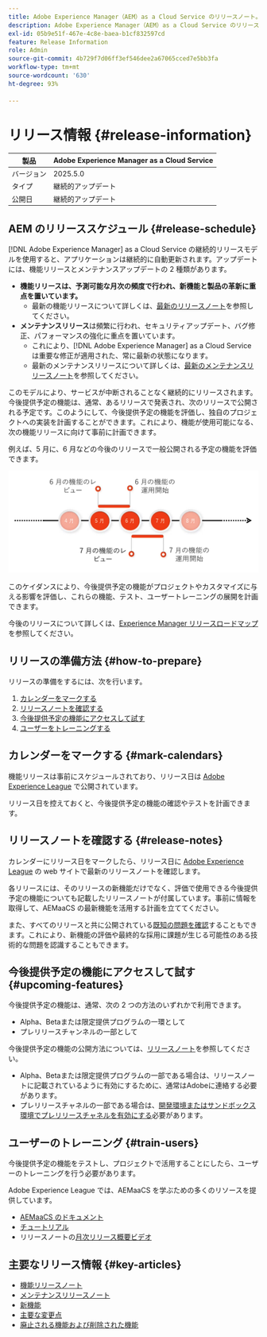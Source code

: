 ```yaml
---
title: Adobe Experience Manager（AEM）as a Cloud Service のリリースノート。
description: Adobe Experience Manager（AEM）as a Cloud Service のリリースノート。
exl-id: 05b9e51f-467e-4c8e-baea-b1cf832597cd
feature: Release Information
role: Admin
source-git-commit: 4b729f7d06ff3ef546dee2a67065cced7e5bb3fa
workflow-type: tm+mt
source-wordcount: '630'
ht-degree: 93%

---
```



# リリース情報 {#release-information}

| 製品 | Adobe Experience Manager as a Cloud Service |
|---|---|
| バージョン | 2025.5.0 |
| タイプ | 継続的アップデート |
| 公開日 | 継続的アップデート |

## AEM のリリーススケジュール {#release-schedule}

[!DNL Adobe Experience Manager] as a Cloud Service の継続的リリースモデルを使用すると、アプリケーションは継続的に自動更新されます。アップデートには、機能リリースとメンテナンスアップデートの 2 種類があります。

* **機能リリースは、予測可能な月次の頻度で行われ、新機能と製品の革新に重点を置いています。**
   * 最新の機能リリースについて詳しくは、[最新のリリースノート](/help/release-notes/release-notes-cloud/release-notes-current.md)を参照してください。
* **メンテナンスリリース**&#x200B;は頻繁に行われ、セキュリティアップデート、バグ修正、パフォーマンスの強化に重点を置いています。
   * これにより、[!DNL Adobe Experience Manager] as a Cloud Service は重要な修正が適用された、常に最新の状態になります。
   * 最新のメンテナンスリリースについて詳しくは、[最新のメンテナンスリリースノート](/help/release-notes/maintenance/latest.md)を参照してください。

このモデルにより、サービスが中断されることなく継続的にリリースされます。今後提供予定の機能は、通常、あるリリースで発表され、次のリリースで公開される予定です。このようにして、今後提供予定の機能を評価し、独自のプロジェクトへの実装を計画することができます。これにより、機能が使用可能になる、次の機能リリースに向けて事前に計画できます。

例えば、5 月に、6 月などの今後のリリースで一般公開される予定の機能を評価できます。

![今後提供予定の機能ケイデンスの図](assets/prerelease-cadence.png)

このケイダンスにより、今後提供予定の機能がプロジェクトやカスタマイズに与える影響を評価し、これらの機能、テスト、ユーザートレーニングの展開を計画できます。

今後のリリースについて詳しくは、[Experience Manager リリースロードマップ](https://experienceleague.adobe.com/docs/experience-manager-release-information/aem-release-updates/update-releases-roadmap.html?lang=ja#aem-as-cloud-service)を参照してください。

## リリースの準備方法 {#how-to-prepare}

リリースの準備をするには、次を行います。

1. [カレンダーをマークする](#mark-calendars)
1. [リリースノートを確認する](#release-notes)
1. [今後提供予定の機能にアクセスして試す](#upcoming-features)
1. [ユーザーをトレーニングする](#train-users)

## カレンダーをマークする {#mark-calendars}

機能リリースは事前にスケジュールされており、リリース日は [Adobe Experience League](https://experienceleague.adobe.com/docs/experience-manager-release-information/aem-release-updates/update-releases-roadmap.html?lang=ja#aem-as-cloud-service) で公開されています。

リリース日を控えておくと、今後提供予定の機能の確認やテストを計画できます。

## リリースノートを確認する {#release-notes}

カレンダーにリリース日をマークしたら、リリース日に [Adobe Experience League](/help/release-notes/release-notes-cloud/release-notes-current.md) の web サイトで最新のリリースノートを確認します。

各リリースには、そのリリースの新機能だけでなく、評価で使用できる今後提供予定の機能についても記載したリリースノートが付属しています。事前に情報を取得して、AEMaaCS の最新機能を活用する計画を立ててください。

また、すべてのリリースと共に公開されている[既知の問題を確認](/help/release-notes/maintenance/latest.md)することもできます。これにより、新機能の評価や最終的な採用に課題が生じる可能性のある技術的な問題を認識することもできます。

## 今後提供予定の機能にアクセスして試す {#upcoming-features}

今後提供予定の機能は、通常、次の 2 つの方法のいずれかで利用できます。

* Alpha、Betaまたは限定提供プログラムの一環として
* プレリリースチャンネルの一部として

今後提供予定の機能の公開方法については、[リリースノート](#release-notes)を参照してください。

* Alpha、Betaまたは限定提供プログラムの一部である場合は、リリースノートに記載されているように有効にするために、通常はAdobeに連絡する必要があります。
* プレリリースチャネルの一部である場合は、[開発環境またはサンドボックス環境でプレリリースチャネルを有効にする](/help/release-notes/prerelease.md)必要があります。

## ユーザーのトレーニング {#train-users}

今後提供予定の機能をテストし、プロジェクトで活用することにしたら、ユーザーのトレーニングを行う必要があります。

Adobe Experience League では、AEMaaCS を学ぶための多くのリソースを提供しています。

* [AEMaaCS のドキュメント](https://experienceleague.adobe.com/docs/experience-manager-cloud-service.html?lang=ja)
* [チュートリアル](https://experienceleague.adobe.com/docs/experience-manager-learn/aem-tutorials/overview.html?lang=ja)
* リリースノートの[月次リリース概要ビデオ](/help/release-notes/release-notes-cloud/release-notes-current.md#release-video)

## 主要なリリース情報 {#key-articles}

* [機能リリースノート](/help/release-notes/release-notes-cloud/release-notes-current.md)
* [メンテナンスリリースノート](/help/release-notes/maintenance/latest.md)
* [新機能](what-is-new.md)
* [主要な変更点](aem-cloud-changes.md)
* [廃止される機能および削除された機能](deprecated-removed-features.md)
